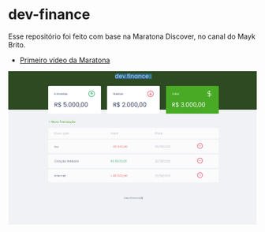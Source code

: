 # dev-finance

Esse repositório foi feito com base na Maratona Discover, no canal do Mayk Brito.
- [Primeiro vídeo da Maratona](https://www.youtube.com/watch?v=NlDr6JX3VvA)

![Foto do DevFinance](./screenshot/devfinance.png?raw=true "Projeto finalizado")
